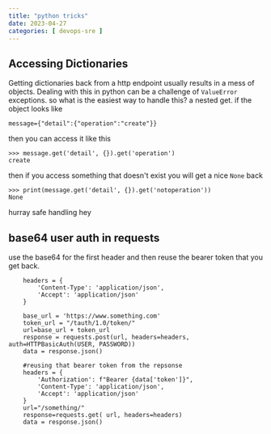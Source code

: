 ```yaml
---
title: "python tricks"
date: 2023-04-27
categories: [ devops-sre ]
---
```


## Accessing Dictionaries
Getting dictionaries back from a http endpoint usually results in a mess of objects.   Dealing with this in python can be a challenge of `ValueError` exceptions.   so what is the easiest  way to handle this?    a nested get.   if the object looks like  
```
message={"detail":{"operation":"create"}}
```
then you can access it like this 
```
>>> message.get('detail', {}).get('operation')
create
```
then if you access something that doesn't exist   you will get a nice `None` back 
```
>>> print(message.get('detail', {}).get('notoperation'))
None
```
hurray safe handling hey

## base64 user auth in requests  
use the base64 for the first header and then reuse the bearer token that you get back.
``` 
    headers = {
        'Content-Type': 'application/json',
        'Accept': 'application/json'
    }
    
    base_url = 'https://www.something.com'
    token_url = "/tauth/1.0/token/"
    url=base_url + token_url
    response = requests.post(url, headers=headers, auth=HTTPBasicAuth(USER, PASSWORD))
    data = response.json()
    
    #reusing that bearer token from the repsonse
    headers = {
        'Authorization': f"Bearer {data['token']}",
        'Content-Type': 'application/json',
        'Accept': 'application/json'
    }
    url="/something/"
    response=requests.get( url, headers=headers)
    data = response.json()

```

